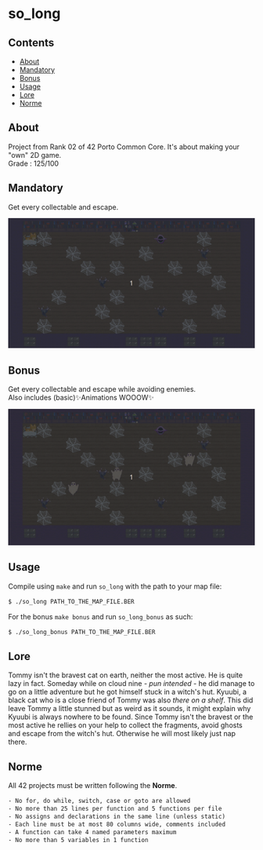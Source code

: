 # so_long

## Contents

<ul style="list-style-type:disc">
  <li><a href="#about">About</a></li>
  <li><a href="#mandatory">Mandatory</a></li>
  <li><a href="#bonus">Bonus</a></li>
  <li><a href="#usage">Usage</a></li>
  <li><a href="#lore">Lore</a></li>
  <li><a href="#norme">Norme</a></li>
</ul>

## About
Project from Rank 02 of 42 Porto Common Core. It's about making your "own" 2D game.<br>
Grade : 125/100

## Mandatory
Get every collectable and escape.

<div align="center">
  <img src="https://github.com/hiimgabe/so_long/blob/master/readme_files/so_long_mandatory.gif">
</div>

## Bonus
Get every collectable and escape while avoiding enemies.<br>
Also includes (basic)✨Animations WOOOW✨

<div align="center">
  <img src="https://github.com/hiimgabe/so_long/blob/master/readme_files/so_long_bonus.gif">
</div>

## Usage
Compile using `make` and run `so_long` with the path to your map file:
```sh
$ ./so_long PATH_TO_THE_MAP_FILE.BER
```
For the bonus `make bonus` and run `so_long_bonus` as such:
```sh
$ ./so_long_bonus PATH_TO_THE_MAP_FILE.BER
```

## Lore
Tommy isn't the bravest cat on earth, neither the most active. He is quite lazy in fact. Someday while on cloud nine *- pun intended -* he did manage to go on a little adventure but he got himself stuck in a witch's hut. Kyuubi, a black cat who is a close friend of Tommy was also *there on a shelf*. This did leave Tommy a little stunned but as weird as it sounds, it might explain why Kyuubi is always nowhere to be found. Since Tommy isn't the bravest or the most active he rellies on your help to collect the fragments, avoid ghosts and escape from the witch's hut. Otherwise he will most likely just nap there.

## Norme

All 42 projects must be written following the **Norme**.

	- No for, do while, switch, case or goto are allowed
	- No more than 25 lines per function and 5 functions per file
	- No assigns and declarations in the same line (unless static)
 	- Each line must be at most 80 columns wide, comments included
	- A function can take 4 named parameters maximum
	- No more than 5 variables in 1 function

